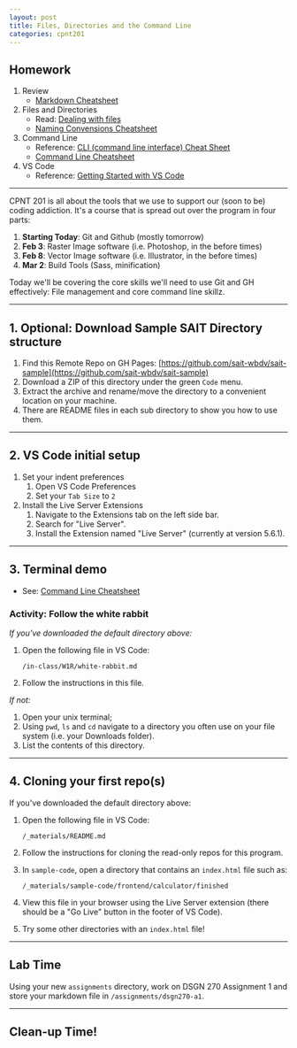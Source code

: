 ```yaml
---
layout: post
title: Files, Directories and the Command Line
categories: cpnt201
---
```


## Homework
1. Review
    - [Markdown Cheatsheet](https://www.markdownguide.org/cheat-sheet/)
2. Files and Directories
    - Read: [Dealing with files](https://developer.mozilla.org/en-US/docs/Learn/Getting_started_with_the_web/Dealing_with_files)
    - [Naming Convensions Cheatsheet]({{site.baseurl}}/cheatsheets/naming-conventions)
3. Command Line
    - Reference: [CLI (command line interface) Cheat Sheet](https://www.git-tower.com/blog/command-line-cheat-sheet/)
    - [Command Line Cheatsheet]({{site.baseurl}}/cheatsheets/command-line)
4. VS Code
    - Reference: [Getting Started with VS Code](https://code.visualstudio.com/learn/get-started/basics)

---

CPNT 201 is all about the tools that we use to support our (soon to be) coding addiction. It's a course that is spread out over the program in four parts:

1. **Starting Today**: Git and Github (mostly tomorrow)
2. **Feb 3**: Raster Image software (i.e. Photoshop, in the before times)
3. **Feb 8**: Vector Image software (i.e. Illustrator, in the before times)
4. **Mar 2**: Build Tools (Sass, minification)

Today we'll be covering the core skills we'll need to use Git and GH effectively: File management and core command line skillz.

---

## 1. Optional: Download Sample SAIT Directory structure
1. Find this Remote Repo on GH Pages: [https://github.com/sait-wbdv/sait-sample](https://github.com/sait-wbdv/sait-sample)
2. Download a ZIP of this directory under the green `Code` menu.
3. Extract the archive and rename/move the directory to a convenient location on your machine.
4. There are README files in each sub directory to show you how to use them.

---

## 2. VS Code initial setup
1. Set your indent preferences
    1. Open VS Code Preferences
    2. Set your `Tab Size` to `2`
2. Install the Live Server Extensions
    1. Navigate to the Extensions tab on the left side bar.
    2. Search for "Live Server".
    3. Install the Extension named "Live Server" (currently at version 5.6.1).

--- 

## 3. Terminal demo
- See: [Command Line Cheatsheet]({{site.baseurl}}/cheatsheets/command-line)

### Activity: Follow the white rabbit
_If you've downloaded the default directory above:_

1. Open the following file in VS Code:

    ```
    /in-class/W1R/white-rabbit.md
    ```

2. Follow the instructions in this file.

_If not:_

1. Open your unix terminal;
2. Using `pwd`, `ls` and `cd` navigate to a directory you often use on your file system (i.e. your Downloads folder).
3. List the contents of this directory.

---

## 4. Cloning your first repo(s)
If you've downloaded the default directory above:
1. Open the following file in VS Code:

    ```
    /_materials/README.md
    ```
2. Follow the instructions for cloning the read-only repos for this program.
3. In `sample-code`, open a directory that contains an `index.html` file such as:

    ```
    /_materials/sample-code/frontend/calculator/finished
    ```

4. View this file in your browser using the Live Server extension (there should be a "Go Live" button in the footer of VS Code).
5. Try some other directories with an `index.html` file!

---

## Lab Time
Using your new `assignments` directory, work on DSGN 270 Assignment 1 and store your markdown file in `/assignments/dsgn270-a1`.

---

## Clean-up Time!